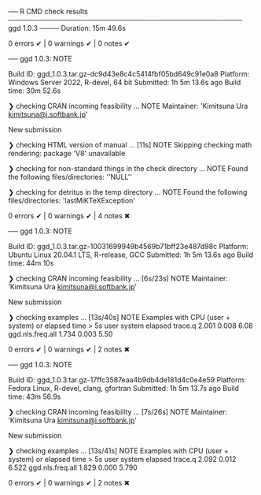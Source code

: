 ── R CMD check results ──────────────────────────────────────────────── ggd 1.0.3 ────
Duration: 15m 49.6s

0 errors ✔ | 0 warnings ✔ | 0 notes ✔

── ggd 1.0.3: NOTE

  Build ID:   ggd_1.0.3.tar.gz-dc9d43e8c4c5414fbf05bd649c91e0a8
  Platform:   Windows Server 2022, R-devel, 64 bit
  Submitted:  1h 5m 13.6s ago
  Build time: 30m 52.6s

❯ checking CRAN incoming feasibility ... NOTE
  Maintainer: 'Kimitsuna Ura <kimitsuna@i.softbank.jp>'
  
  New submission

❯ checking HTML version of manual ... [11s] NOTE
  Skipping checking math rendering: package 'V8' unavailable

❯ checking for non-standard things in the check directory ... NOTE
  Found the following files/directories:
    ''NULL''

❯ checking for detritus in the temp directory ... NOTE
  Found the following files/directories:
    'lastMiKTeXException'

0 errors ✔ | 0 warnings ✔ | 4 notes ✖

── ggd 1.0.3: NOTE

  Build ID:   ggd_1.0.3.tar.gz-10031699949b4569b71bff23e487d98c
  Platform:   Ubuntu Linux 20.04.1 LTS, R-release, GCC
  Submitted:  1h 5m 13.6s ago
  Build time: 44m 10s

❯ checking CRAN incoming feasibility ... [6s/23s] NOTE
  Maintainer: ‘Kimitsuna Ura <kimitsuna@i.softbank.jp>’
  
  New submission

❯ checking examples ... [13s/40s] NOTE
  Examples with CPU (user + system) or elapsed time > 5s
                    user system elapsed
  trace.q          2.001  0.008    6.08
  ggd.nls.freq.all 1.734  0.003    5.50

0 errors ✔ | 0 warnings ✔ | 2 notes ✖

── ggd 1.0.3: NOTE

  Build ID:   ggd_1.0.3.tar.gz-17ffc3587eaa4b9db4de181d4c0e4e59
  Platform:   Fedora Linux, R-devel, clang, gfortran
  Submitted:  1h 5m 13.7s ago
  Build time: 43m 56.9s

❯ checking CRAN incoming feasibility ... [7s/26s] NOTE
  Maintainer: ‘Kimitsuna Ura <kimitsuna@i.softbank.jp>’
  
  New submission

❯ checking examples ... [13s/41s] NOTE
  Examples with CPU (user + system) or elapsed time > 5s
                    user system elapsed
  trace.q          2.092  0.012   6.522
  ggd.nls.freq.all 1.829  0.000   5.790

0 errors ✔ | 0 warnings ✔ | 2 notes ✖
